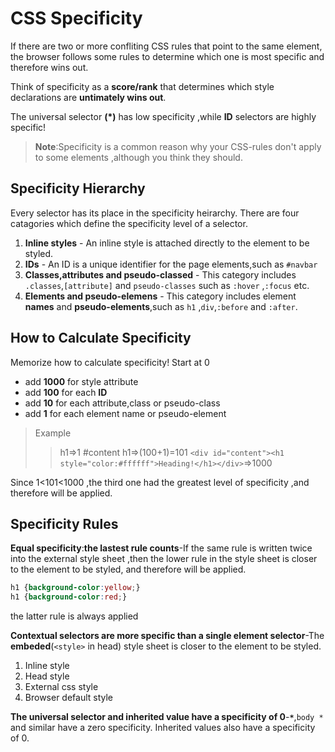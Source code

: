 # CSS Specificity
If there are two or more confliting CSS rules that point to the same element, the browser follows some rules to determine which one is most specific and therefore wins out.

Think of specificity as a **score/rank** that determines which style declarations are **untimately wins out**.

The universal selector **(*)** has low specificity ,while **ID** selectors are highly specific!

> **Note**:Specificity is a common reason why your CSS-rules don't apply to some elements ,although you think they should.

## Specificity Hierarchy
Every selector has its place in the specificity heirarchy.
There are four catagories which define the specificity level of a selector.

1. **Inline styles** - An inline style is attached directly to the element to be styled.
2. **IDs** - An ID is a unique identifier for the page elements,such as `#navbar`
3. **Classes,attributes and pseudo-classed** - This category includes `.classes`,`[attribute]` and `pseudo-classes` such as `:hover` ,`:focus` etc.
4. **Elements and pseudo-elemens** - This category includes element **names** and **pseudo-elements**,such as `h1` ,`div`,`:before` and `:after`.

## How to Calculate Specificity
Memorize how to calculate specificity!
Start at 0
- add **1000** for style attribute
- add **100** for each **ID**
- add **10** for each attribute,class or pseudo-class
- add **1** for each element name or pseudo-element

> Example
> > h1=>1
> #content h1=>(100+1)=101
> `<div id="content"><h1 style="color:#ffffff">Heading!</h1></div>`=>1000

Since 1<101<1000 ,the third one had the greatest level of specificity ,and therefore will be applied.

## Specificity Rules
**Equal specificity**:**the lastest rule counts**-If the same rule is written twice into the external style sheet ,then the lower rule in the style sheet is closer to the element to be styled, and therefore will be applied.

```css
h1 {background-color:yellow;}
h1 {background-color:red;}
```
the latter rule is always applied

**Contextual selectors are more specific than a single element selector**-The **embeded**(`<style>` in head) style sheet is closer to the element to be styled.
1. Inline style
2. Head style
3. External css style
4. Browser default style

**The universal selector and inherited value have a specificity of 0**-**`*`**,`body *` and similar have a zero specificity.
Inherited values also have a specificity of 0.